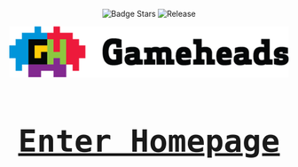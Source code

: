 <div align = center>

![Badge Stars]
![Release]

![Gameheads Logo](/docs/assets/images/gh-logo-700.png)


# [<kbd><h1>Enter Homepage<h1></kbd>][Classroom]

</div>

<!---------------------------------------------------------------------------->

[Classroom]: https://3salaz.github.io/gameheadsClassroom/

<!---------------------------------[ Badges ]---------------------------------->
[Release]: https://img.shields.io/github/v/release/3salaz/gameheadsClassroom?include_prereleases&style=for-the-badge
[Badge Stars]: https://img.shields.io/github/stars/3salaz/gameheadsClassroom?style=social
